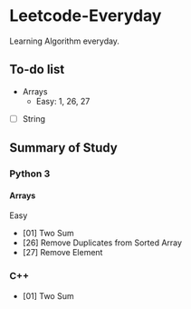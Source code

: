# Leetcode-Everyday
Learning Algorithm everyday.

## To-do list
- Arrays
    - Easy: 1, 26, 27

- [ ] String

## Summary of Study
### Python 3
#### Arrays
Easy
- [01] Two Sum
- [26] Remove Duplicates from Sorted Array
- [27] Remove Element


### C++
- [01] Two Sum


